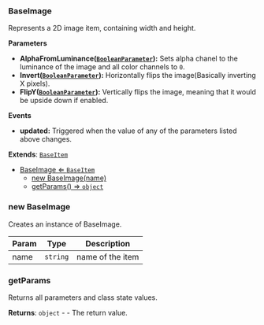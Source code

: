 <a name="BaseImage"></a>

### BaseImage 
Represents a 2D image item, containing width and height.

**Parameters**
* **AlphaFromLuminance([`BooleanParameter`](api/SceneTree/Parameters/BooleanParameter.md)):** Sets alpha chanel to the luminance of the image and all color channels to `0`.
* **Invert([`BooleanParameter`](api/SceneTree/Parameters/BooleanParameter.md)):** Horizontally flips the image(Basically inverting X pixels).
* **FlipY([`BooleanParameter`](api/SceneTree/Parameters/BooleanParameter.md)):** Vertically flips the image, meaning that it would be upside down if enabled.

**Events**
* **updated:** Triggered when the value of any of the parameters listed above changes.


**Extends**: <code>[BaseItem](api/SceneTree/BaseItem.md)</code>  

* [BaseImage ⇐ <code>BaseItem</code>](#BaseImage)
    * [new BaseImage(name)](#new-BaseImage)
    * [getParams() ⇒ <code>object</code>](#getParams)

<a name="new_BaseImage_new"></a>

### new BaseImage
Creates an instance of BaseImage.


| Param | Type | Description |
| --- | --- | --- |
| name | <code>string</code> | name of the item |

<a name="BaseImage+getParams"></a>

### getParams
Returns all parameters and class state values.


**Returns**: <code>object</code> - - The return value.  

